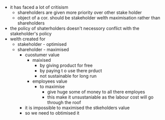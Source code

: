 - it has faced a lot of critisism
	- shareholders are given more priority over other stake holder
	- object of a cor. should be stakeholder welth maximisation rather than shareholders
- the policy of shaterholders doesn't necessory conflict with the stakeholder's policy 
- welth created for
	- stakeholder - optimised
	- shareholder - maximised
		- cuostumer value 
			- maixised
				- by giving product for free
				- by paying t o use there prduct
				- not sustainable for long run
			- employees value
				- to maximise
					- give huge some of money to all there employes
					- this make it unsustaniable as the labour cost will go through the roof
		- it is impossible to maximised the stkeholders value
		- so we need to obtimised it 